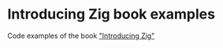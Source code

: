 # Introducing Zig book examples
Code examples of the book ["Introducing Zig"](https://pedropark99.github.io/zig-book)
